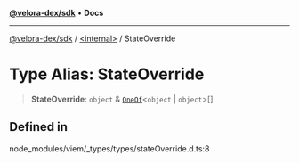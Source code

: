 [**@velora-dex/sdk**](../../README.md) • **Docs**

***

[@velora-dex/sdk](../../globals.md) / [\<internal\>](../README.md) / StateOverride

# Type Alias: StateOverride

> **StateOverride**: `object` & [`OneOf`](OneOf.md)\<`object` \| `object`\>[]

## Defined in

node\_modules/viem/\_types/types/stateOverride.d.ts:8
